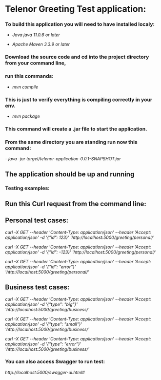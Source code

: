 # Telenor Greeting Test application:

### To build this application you will need to have installed localy:

- *Java java 11.0.6 or later*

- *Apache Maven 3.3.9 or later*


### Download the source code and cd into the project directory from your command line,

### run this commands:

- *mvn compile*

### This is just to verify everything is compiling correctly in your env.


- *mvn package*

### This command will create a .jar file to start the application.



### From the same directory you are standing run now this command:

*- java -jar target/telenor-application-0.0.1-SNAPSHOT.jar*

## The application should be up and running

### Testing examples:

## Run this Curl request from the command line:

## Personal test cases:

*curl -X GET --header 'Content-Type: application/json' --header 'Accept: application/json' -d '{"id": 123}' 'http://localhost:5000/greeting/personal/'*

*curl -X GET --header 'Content-Type: application/json' --header 'Accept: application/json' -d '{"id": -123}' 'http://localhost:5000/greeting/personal/'* 

*curl -X GET --header 'Content-Type: application/json' --header 'Accept: application/json' -d '{"id": "error"}' 'http://localhost:5000/greeting/personal/'*



## Business test cases:

*curl -X GET --header 'Content-Type: application/json' --header 'Accept: application/json' -d '{"type": "big"}' 'http://localhost:5000/greeting/business/'*

*curl -X GET --header 'Content-Type: application/json' --header 'Accept: application/json' -d '{"type": "small"}' 'http://localhost:5000/greeting/business/'*

*curl -X GET --header 'Content-Type: application/json' --header 'Accept: application/json' -d '{"type": "error"}' 'http://localhost:5000/greeting/business/'*



### You can also access Swagger to run test:

*http://localhost:5000/swagger-ui.html#*
